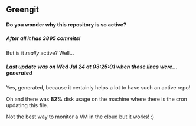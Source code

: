 ## Greengit

#### Do you wonder why this repository is so active?

##### After all it has 3895 commits!

But is it *really* active? Well...

##### Last update was on Wed Jul 24 at 03:25:01 when those lines were... generated

Yes, generated, because it certainly helps a lot to have such an active repo!

Oh and there was **82%** disk usage on the machine
where there is the cron updating this file.

Not the best way to monitor a VM in the cloud but it works! :)
